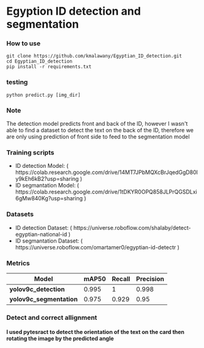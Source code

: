 # Egyption ID detection and segmentation 


### How to use
```
git clone https://github.com/kmalawany/Egyptian_ID_detection.git
cd Egyptian_ID_detection
pip install -r requirements.txt
```
### testing

```
python predict.py [img_dir]
```
### Note
The detection model predicts front and back of the ID, however I wasn't able to find a dataset to detect the text on the back of the ID,
therefore we are only using prediction of front side to feed to the segmentation model
### Training scripts
<ul>
  <li> ID detection Model: ( https://colab.research.google.com/drive/14MT7JPbMQXcBrJqedGgD80ly9kEh6kB2?usp=sharing ) </li>
  <li> ID segmantation Model: ( https://colab.research.google.com/drive/1tDKYR0OPQ858JLPrQGSDLxi6gMw840Kg?usp=sharing ) </li>
</ul>

### Datasets
<ul>
  <li> ID detection Dataset: ( https://universe.roboflow.com/shalaby/detect-egyptian-national-id ) </li>
  <li> ID segmantation Dataset: ( https://universe.roboflow.com/omartamer0/egyptian-id-detectr ) </li>
</ul>

### Metrics

| Model            | mAP50                     | Recall | Precision |
|-----------------|----------------------------|--------|-----------|
| <b> yolov9c_detection </b> | 0.995           |   1    |  0.998    |
| <b> yolov9c_segmentation </b> | 0.975       | 0.929   |  0.95     |

### Detect and correct allignment 
#### I used pytesract to detect the orientation of the text on the card then rotating the image by the predicted angle
